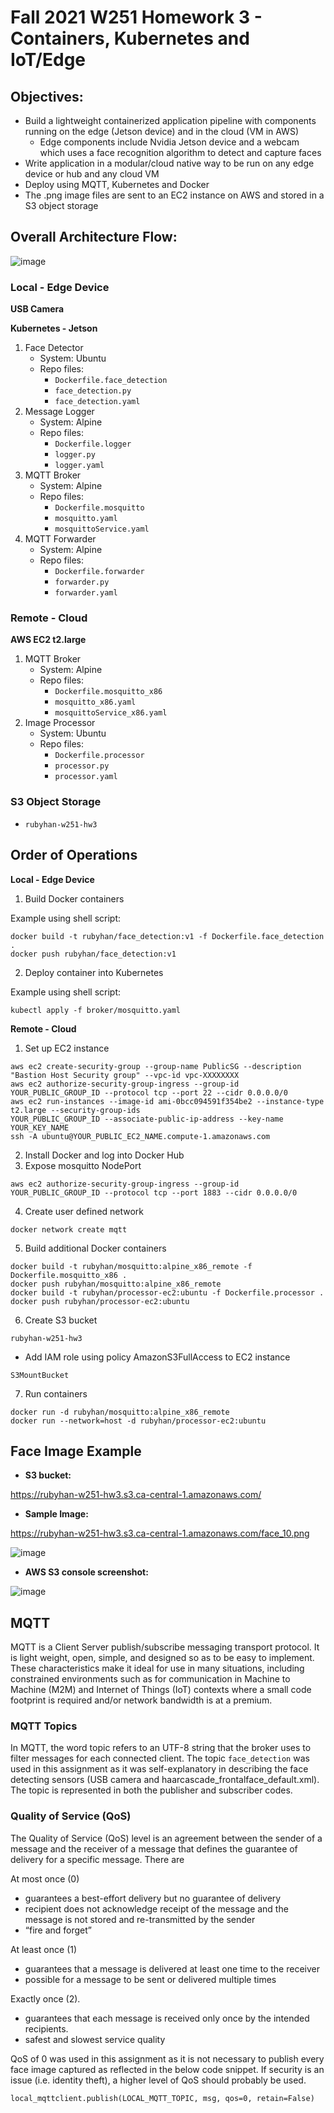 # Fall 2021 W251 Homework 3 - Containers, Kubernetes and IoT/Edge

## Objectives:
- Build a lightweight containerized application pipeline with components running on the edge (Jetson device) and in the cloud (VM in AWS)
    - Edge components include Nvidia Jetson device and a webcam which uses a face recognition algorithm to detect and capture faces
- Write application in a modular/cloud native way to be run on any edge device or hub and any cloud VM
- Deploy using MQTT, Kubernetes and Docker
- The .png image files are sent to an EC2 instance on AWS and stored in a S3 object storage

## Overall Architecture Flow:

![image](./hw3.png)

### Local - Edge Device
**USB Camera**

**Kubernetes - Jetson**
1. Face Detector 
    - System: Ubuntu
    - Repo files:
        - `Dockerfile.face_detection`
        - `face_detection.py`
        - `face_detection.yaml`
2. Message Logger
    - System: Alpine
    - Repo files:
        - `Dockerfile.logger`
        - `logger.py`
        - `logger.yaml`
3. MQTT Broker
    - System: Alpine
    - Repo files:
        - `Dockerfile.mosquitto`
        - `mosquitto.yaml`
        - `mosquittoService.yaml`
4. MQTT Forwarder
    - System: Alpine
    - Repo files:
        - `Dockerfile.forwarder`
        - `forwarder.py`
        - `forwarder.yaml`
        
### Remote - Cloud
**AWS EC2 t2.large**
1. MQTT Broker
    - System: Alpine
    - Repo files:
        - `Dockerfile.mosquitto_x86`
        - `mosquitto_x86.yaml`
        - `mosquittoService_x86.yaml`
2. Image Processor 
    - System: Ubuntu
    - Repo files:
        - `Dockerfile.processor`
        - `processor.py`
        - `processor.yaml`

### S3 Object Storage
- `rubyhan-w251-hw3`

## Order of Operations
**Local - Edge Device**
1. Build Docker containers

Example using shell script:
```
docker build -t rubyhan/face_detection:v1 -f Dockerfile.face_detection .
docker push rubyhan/face_detection:v1
```
2. Deploy container into Kubernetes

Example using shell script:
```
kubectl apply -f broker/mosquitto.yaml
```

**Remote - Cloud**
1. Set up EC2 instance
```
aws ec2 create-security-group --group-name PublicSG --description "Bastion Host Security group" --vpc-id vpc-XXXXXXXX
aws ec2 authorize-security-group-ingress --group-id YOUR_PUBLIC_GROUP_ID --protocol tcp --port 22 --cidr 0.0.0.0/0
aws ec2 run-instances --image-id ami-0bcc094591f354be2 --instance-type t2.large --security-group-ids
YOUR_PUBLIC_GROUP_ID --associate-public-ip-address --key-name YOUR_KEY_NAME
ssh -A ubuntu@YOUR_PUBLIC_EC2_NAME.compute-1.amazonaws.com
```
2. Install Docker and log into Docker Hub
3. Expose mosquitto NodePort
```
aws ec2 authorize-security-group-ingress --group-id YOUR_PUBLIC_GROUP_ID --protocol tcp --port 1883 --cidr 0.0.0.0/0
```
4. Create user defined network
```
docker network create mqtt
```
5. Build additional Docker containers
```
docker build -t rubyhan/mosquitto:alpine_x86_remote -f Dockerfile.mosquitto_x86 .
docker push rubyhan/mosquitto:alpine_x86_remote
docker build -t rubyhan/processor-ec2:ubuntu -f Dockerfile.processor .
docker push rubyhan/processor-ec2:ubuntu
```
6. Create S3 bucket
```
rubyhan-w251-hw3
```
- Add IAM role using policy AmazonS3FullAccess to EC2 instance
```
S3MountBucket
```
7. Run containers
```
docker run -d rubyhan/mosquitto:alpine_x86_remote
docker run --network=host -d rubyhan/processor-ec2:ubuntu
```

## Face Image Example
- **S3 bucket:** 

https://rubyhan-w251-hw3.s3.ca-central-1.amazonaws.com/

- **Sample Image:**

https://rubyhan-w251-hw3.s3.ca-central-1.amazonaws.com/face_10.png

![image](./face_10.png)

- **AWS S3 console screenshot:**

![image](./aws_s3_console.png)

## MQTT
MQTT is a Client Server publish/subscribe messaging transport protocol. It is light weight, open, simple, and designed so as to be easy to implement. These characteristics make it ideal for use in many situations, including constrained environments such as for communication in Machine to Machine (M2M) and Internet of Things (IoT) contexts where a small code footprint is required and/or network bandwidth is at a premium.

### MQTT Topics 
In MQTT, the word topic refers to an UTF-8 string that the broker uses to filter messages for each connected client. The topic `face_detection` was used in this assignment as it was self-explanatory in describing the face detecting sensors (USB camera and haarcascade_frontalface_default.xml). The topic is represented in both the publisher and subscriber codes.

### Quality of Service (QoS)
The Quality of Service (QoS) level is an agreement between the sender of a message and the receiver of a message that defines the guarantee of delivery for a specific message. There are 

At most once (0) 
- guarantees a best-effort delivery but no guarantee of delivery
- recipient does not acknowledge receipt of the message and the message is not stored and re-transmitted by the sender
- “fire and forget”

At least once (1)
- guarantees that a message is delivered at least one time to the receiver
- possible for a message to be sent or delivered multiple times

Exactly once (2).
- guarantees that each message is received only once by the intended recipients.
- safest and slowest service quality

QoS of 0 was used in this assignment as it is not necessary to publish every face image captured as reflected in the below code snippet. If security is an issue (i.e. identity theft), a higher level of QoS should probably be used.

```
local_mqttclient.publish(LOCAL_MQTT_TOPIC, msg, qos=0, retain=False)
```